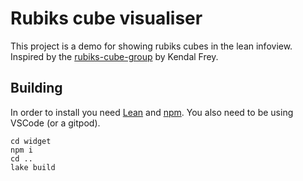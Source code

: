 # Rubiks cube visualiser

This project is a demo for showing rubiks cubes in the lean infoview.
Inspired by the [rubiks-cube-group](https://github.com/kendfrey/rubiks-cube-group) by Kendal Frey.

## Building

In order to install you need [Lean](https://leanprover.github.io/lean4/doc/quickstart.html) and [npm](https://npmjs.com).
You also need to be using VSCode (or a gitpod).

```
cd widget
npm i
cd ..
lake build
```